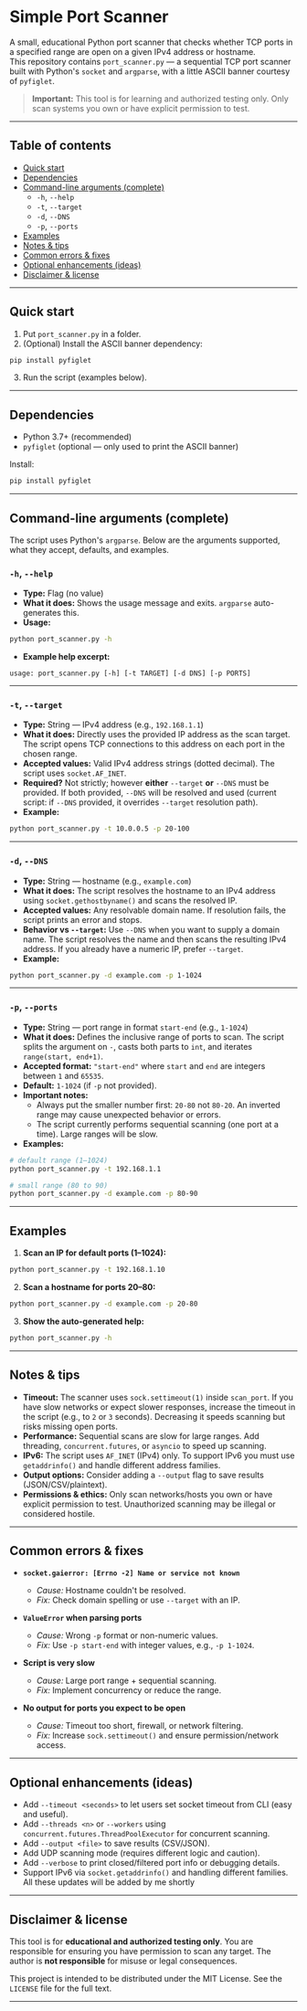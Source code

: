 # Simple Port Scanner

A small, educational Python port scanner that checks whether TCP ports in a specified range are open on a given IPv4 address or hostname.  
This repository contains `port_scanner.py` — a sequential TCP port scanner built with Python's `socket` and `argparse`, with a little ASCII banner courtesy of `pyfiglet`.

> **Important:** This tool is for learning and authorized testing only. Only scan systems you own or have explicit permission to test.

---

## Table of contents
- [Quick start](#quick-start)  
- [Dependencies](#dependencies)  
- [Command-line arguments (complete)](#command-line-arguments-complete)  
  - `-h`, `--help`  
  - `-t`, `--target`  
  - `-d`, `--DNS`  
  - `-p`, `--ports`  
- [Examples](#examples)  
- [Notes & tips](#notes--tips)  
- [Common errors & fixes](#common-errors--fixes)  
- [Optional enhancements (ideas)](#optional-enhancements-ideas)  
- [Disclaimer & license](#disclaimer--license)

---

## Quick start
1. Put `port_scanner.py` in a folder.  
2. (Optional) Install the ASCII banner dependency:
```bash
pip install pyfiglet
```
3. Run the script (examples below).

---

## Dependencies
- Python 3.7+ (recommended)  
- `pyfiglet` (optional — only used to print the ASCII banner)

Install:
```bash
pip install pyfiglet
```

---

## Command-line arguments (complete)

The script uses Python's `argparse`. Below are the arguments supported, what they accept, defaults, and examples.

### `-h`, `--help`
- **Type:** Flag (no value)  
- **What it does:** Shows the usage message and exits. `argparse` auto-generates this.
- **Usage:**
```bash
python port_scanner.py -h
```
- **Example help excerpt:**
```
usage: port_scanner.py [-h] [-t TARGET] [-d DNS] [-p PORTS]
```

---

### `-t`, `--target`
- **Type:** String — IPv4 address (e.g., `192.168.1.1`)  
- **What it does:** Directly uses the provided IP address as the scan target. The script opens TCP connections to this address on each port in the chosen range.
- **Accepted values:** Valid IPv4 address strings (dotted decimal). The script uses `socket.AF_INET`.
- **Required?** Not strictly; however **either** `--target` **or** `--DNS` must be provided. If both provided, `--DNS` will be resolved and used (current script: if `--DNS` provided, it overrides `--target` resolution path).
- **Example:**
```bash
python port_scanner.py -t 10.0.0.5 -p 20-100
```

---

### `-d`, `--DNS`
- **Type:** String — hostname (e.g., `example.com`)  
- **What it does:** The script resolves the hostname to an IPv4 address using `socket.gethostbyname()` and scans the resolved IP.
- **Accepted values:** Any resolvable domain name. If resolution fails, the script prints an error and stops.
- **Behavior vs `--target`:** Use `--DNS` when you want to supply a domain name. The script resolves the name and then scans the resulting IPv4 address. If you already have a numeric IP, prefer `--target`.
- **Example:**
```bash
python port_scanner.py -d example.com -p 1-1024
```

---

### `-p`, `--ports`
- **Type:** String — port range in format `start-end` (e.g., `1-1024`)  
- **What it does:** Defines the inclusive range of ports to scan. The script splits the argument on `-`, casts both parts to `int`, and iterates `range(start, end+1)`.
- **Accepted format:** `"start-end"` where `start` and `end` are integers between `1` and `65535`.
- **Default:** `1-1024` (if `-p` not provided).
- **Important notes:**
  - Always put the smaller number first: `20-80` not `80-20`. An inverted range may cause unexpected behavior or errors.
  - The script currently performs sequential scanning (one port at a time). Large ranges will be slow.
- **Examples:**
```bash
# default range (1–1024)
python port_scanner.py -t 192.168.1.1

# small range (80 to 90)
python port_scanner.py -d example.com -p 80-90
```

---

## Examples

1. **Scan an IP for default ports (1–1024):**
```bash
python port_scanner.py -t 192.168.1.10
```

2. **Scan a hostname for ports 20–80:**
```bash
python port_scanner.py -d example.com -p 20-80
```

3. **Show the auto-generated help:**
```bash
python port_scanner.py -h
```

---

## Notes & tips
- **Timeout:** The scanner uses `sock.settimeout(1)` inside `scan_port`. If you have slow networks or expect slower responses, increase the timeout in the script (e.g., to `2` or `3` seconds). Decreasing it speeds scanning but risks missing open ports.
- **Performance:** Sequential scans are slow for large ranges. Add threading, `concurrent.futures`, or `asyncio` to speed up scanning.
- **IPv6:** The script uses `AF_INET` (IPv4) only. To support IPv6 you must use `getaddrinfo()` and handle different address families.
- **Output options:** Consider adding a `--output` flag to save results (JSON/CSV/plaintext).
- **Permissions & ethics:** Only scan networks/hosts you own or have explicit permission to test. Unauthorized scanning may be illegal or considered hostile.

---

## Common errors & fixes

- **`socket.gaierror: [Errno -2] Name or service not known`**
  - *Cause:* Hostname couldn't be resolved.
  - *Fix:* Check domain spelling or use `--target` with an IP.

- **`ValueError` when parsing ports**
  - *Cause:* Wrong `-p` format or non-numeric values.
  - *Fix:* Use `-p start-end` with integer values, e.g., `-p 1-1024`.

- **Script is very slow**
  - *Cause:* Large port range + sequential scanning.
  - *Fix:* Implement concurrency or reduce the range.

- **No output for ports you expect to be open**
  - *Cause:* Timeout too short, firewall, or network filtering.
  - *Fix:* Increase `sock.settimeout()` and ensure permission/network access.

---

## Optional enhancements (ideas)
- Add `--timeout <seconds>` to let users set socket timeout from CLI (easy and useful).
- Add `--threads <n>` or `--workers` using `concurrent.futures.ThreadPoolExecutor` for concurrent scanning.
- Add `--output <file>` to save results (CSV/JSON).
- Add UDP scanning mode (requires different logic and caution).
- Add `--verbose` to print closed/filtered port info or debugging details.
- Support IPv6 via `socket.getaddrinfo()` and handling different families.
  All these updates will be added by me shortly
---

## Disclaimer & license
This tool is for **educational and authorized testing only**. You are responsible for ensuring you have permission to scan any target. The author is **not responsible** for misuse or legal consequences.

This project is intended to be distributed under the MIT License. See the `LICENSE` file for the full text.

---

